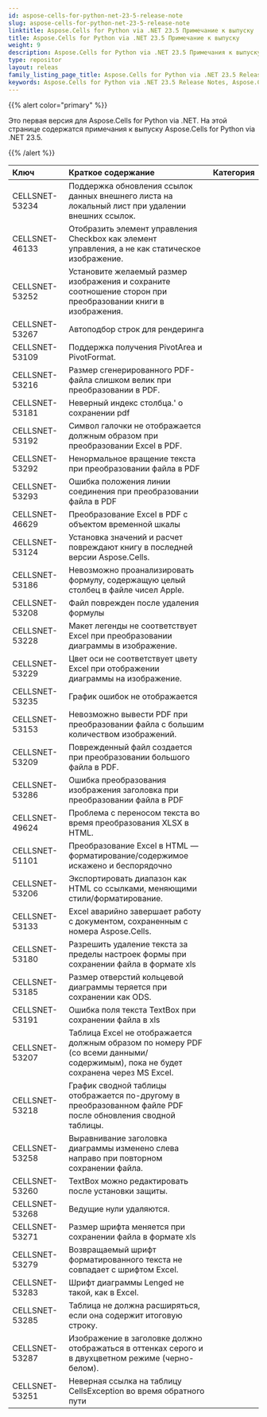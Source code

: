 ```yaml
---
id: aspose-cells-for-python-net-23-5-release-note
slug: aspose-cells-for-python-net-23-5-release-note
linktitle: Aspose.Cells for Python via .NET 23.5 Примечание к выпуску
title: Aspose.Cells for Python via .NET 23.5 Примечание к выпуску
weight: 9
description: Aspose.Cells for Python via .NET 23.5 Примечания к выпуску – последние улучшения, новые функции и исправления.
type: repositor
layout: releas
family_listing_page_title: Aspose.Cells for Python via .NET 23.5 Release Note
keywords: Aspose.Cells for Python via .NET 23.5 Release Notes, Aspose.Cells for Python via .NET 23.5 updates and fixe
---
```

{{% alert color="primary" %}} 

Это первая версия для Aspose.Cells for Python via .NET.
На этой странице содержатся примечания к выпуску Aspose.Cells for Python via .NET 23.5.

{{% /alert %}} 

|**Ключ**|**Краткое содержание**|**Категория**|
| :- | :- | :- |
|CELLSNET-53234|Поддержка обновления ссылок данных внешнего листа на локальный лист при удалении внешних ссылок.|
|CELLSNET-46133|Отобразить элемент управления Checkbox как элемент управления, а не как статическое изображение.|
|CELLSNET-53252|Установите желаемый размер изображения и сохраните соотношение сторон при преобразовании книги в изображения.|
|CELLSNET-53267|Автоподбор строк для рендеринга|
|CELLSNET-53109|Поддержка получения PivotArea и PivotFormat.|
|CELLSNET-53216| Размер сгенерированного PDF-файла слишком велик при преобразовании в PDF.|
|CELLSNET-53181|Неверный индекс столбца.' о сохранении pdf|
|CELLSNET-53192|Символ галочки не отображается должным образом при преобразовании Excel в PDF.|
|CELLSNET-53292|Ненормальное вращение текста при преобразовании файла в PDF|
|CELLSNET-53293|Ошибка положения линии соединения при преобразовании файла в PDF|
|CELLSNET-46629|Преобразование Excel в PDF с объектом временной шкалы|
|CELLSNET-53124| Установка значений и расчет повреждают книгу в последней версии Aspose.Cells.|
|CELLSNET-53186| Невозможно проанализировать формулу, содержащую целый столбец в файле чисел Apple.|
|CELLSNET-53208|Файл поврежден после удаления формулы|
|CELLSNET-53228|Макет легенды не соответствует Excel при преобразовании диаграммы в изображение.|
|CELLSNET-53229|Цвет оси не соответствует цвету Excel при отображении диаграммы на изображение.|
|CELLSNET-53235| График ошибок не отображается|
|CELLSNET-53153|Невозможно вывести PDF при преобразовании файла с большим количеством изображений.|
|CELLSNET-53209| Поврежденный файл создается при преобразовании большого файла в PDF.|
|CELLSNET-53286|Ошибка преобразования изображения заголовка при преобразовании файла в PDF|
|CELLSNET-49624|Проблема с переносом текста во время преобразования XLSX в HTML.|
|CELLSNET-51101|Преобразование Excel в HTML — форматирование/содержимое искажено и беспорядочно|
|CELLSNET-53206| Экспортировать диапазон как HTML со ссылками, меняющими стили/форматирование.|
|CELLSNET-53133|Excel аварийно завершает работу с документом, сохраненным с номера Aspose.Cells.|
|CELLSNET-53180|Разрешить удаление текста за пределы настроек формы при сохранении файла в формате xls|
|CELLSNET-53185|Размер отверстий кольцевой диаграммы теряется при сохранении как ODS.|
|CELLSNET-53191|Ошибка поля текста TextBox при сохранении файла в xls|
|CELLSNET-53207| Таблица Excel не отображается должным образом по номеру PDF (со всеми данными/содержимым), пока не будет сохранена через MS Excel.|
|CELLSNET-53218|График сводной таблицы отображается по-другому в преобразованном файле PDF после обновления сводной таблицы.|
|CELLSNET-53258|Выравнивание заголовка диаграммы изменено слева направо при повторном сохранении файла.|
|CELLSNET-53260|TextBox можно редактировать после установки защиты.|
|CELLSNET-53268|Ведущие нули удаляются.|
|CELLSNET-53271|Размер шрифта меняется при сохранении файла в формате xls|
|CELLSNET-53279|Возвращаемый шрифт форматированного текста не совпадает с шрифтом Excel.|
|CELLSNET-53283|Шрифт диаграммы Lenged не такой, как в Excel.|
|CELLSNET-53285|Таблица не должна расширяться, если она содержит итоговую строку.|
|CELLSNET-53287| Изображение в заголовке должно отображаться в оттенках серого и в двухцветном режиме (черно-белом).|
|CELLSNET-53251|Неверная ссылка на таблицу CellsException во время обратного пути|
